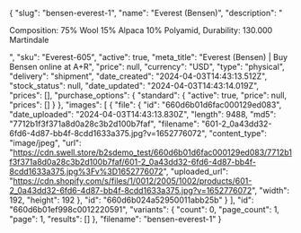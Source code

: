 {
  "slug": "bensen-everest-1",
  "name": "Everest (Bensen)",
  "description": "<p>Composition: 75% Wool 15% Alpaca 10% Polyamid, Durability: 130.000 Martindale</p>",
  "sku": "Everest-605",
  "active": true,
  "meta_title": "Everest (Bensen) | Buy Bensen online at A+R",
  "price": null,
  "currency": "USD",
  "type": "physical",
  "delivery": "shipment",
  "date_created": "2024-04-03T14:43:13.512Z",
  "stock_status": null,
  "date_updated": "2024-04-03T14:43:14.019Z",
  "prices": [],
  "purchase_options": {
    "standard": {
      "active": true,
      "price": null,
      "prices": []
    }
  },
  "images": [
    {
      "file": {
        "id": "660d6b01d6fac000129ed083",
        "date_uploaded": "2024-04-03T14:43:13.830Z",
        "length": 9488,
        "md5": "7712b1f3f371a8d0a28c3b2d100b7faf",
        "filename": "601-2_0a43dd32-6fd6-4d87-bb4f-8cdd1633a375.jpg?v=1652776072",
        "content_type": "image/jpeg",
        "url": "https://cdn.swell.store/b2sdemo_test/660d6b01d6fac000129ed083/7712b1f3f371a8d0a28c3b2d100b7faf/601-2_0a43dd32-6fd6-4d87-bb4f-8cdd1633a375.jpg%3Fv%3D1652776072",
        "uploaded_url": "https://cdn.shopify.com/s/files/1/0012/2005/1002/products/601-2_0a43dd32-6fd6-4d87-bb4f-8cdd1633a375.jpg?v=1652776072",
        "width": 192,
        "height": 192
      },
      "id": "660d6b024a52950011abb25b"
    }
  ],
  "id": "660d6b01ef998c0012220591",
  "variants": {
    "count": 0,
    "page_count": 1,
    "page": 1,
    "results": []
  },
  "filename": "bensen-everest-1"
}